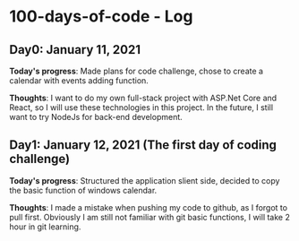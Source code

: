 # 100-days-of-code - Log
## Day0: January 11, 2021

   **Today's progress**: Made plans for code challenge, chose to create a calendar with events adding function. 
   
   **Thoughts**: I want to do my own full-stack project with ASP.Net Core and React, so I will use these technologies in this project.
             In the future, I still want to try NodeJs for back-end development.
   
## Day1: January 12, 2021 (The first day of coding challenge)
  
  **Today's progress**: Structured the application slient side, decided to copy the basic function of windows calendar.
  
  **Thoughts**: I made a mistake when pushing my code to github, as I forgot to pull first. Obviously I am still not familiar with git basic functions, I will take 2 hour in git                 learning.
